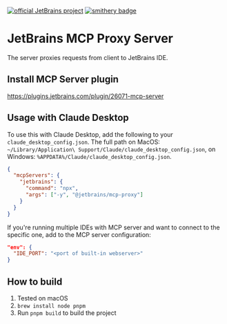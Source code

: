 [![official JetBrains project](http://jb.gg/badges/incubator-flat-square.svg)](https://github.com/JetBrains#jetbrains-on-github)
[![smithery badge](https://smithery.ai/badge/@jetbrains/mcp-proxy)](https://smithery.ai/server/@jetbrains/mcp-proxy)
# JetBrains MCP Proxy Server

The server proxies requests from client to JetBrains IDE.

## Install MCP Server plugin

https://plugins.jetbrains.com/plugin/26071-mcp-server

## Usage with Claude Desktop

To use this with Claude Desktop, add the following to your `claude_desktop_config.json`.
The full path on MacOS: `~/Library/Application\ Support/Claude/claude_desktop_config.json`, on Windows: `%APPDATA%/Claude/claude_desktop_config.json`.

```json
{
  "mcpServers": {
    "jetbrains": {
      "command": "npx",
      "args": ["-y", "@jetbrains/mcp-proxy"]
    }
  }
}
```

If you're running multiple IDEs with MCP server and want to connect to the specific one, add to the MCP server configuration:
```json
"env": {
  "IDE_PORT": "<port of built-in webserver>"
}
```

## How to build
1. Tested on macOS
2. `brew install node pnpm`
3. Run `pnpm build` to build the project
